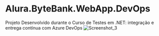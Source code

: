 # Alura.ByteBank.WebApp.DevOps
Projeto Desenvolvido durante o Curso de Testes em .NET: integração e entrega contínua com Azure DevOps
![Screenshot_3](https://user-images.githubusercontent.com/78887987/164814637-7117aa46-d69f-4bd9-bbeb-a82c53ee1d2f.png)
